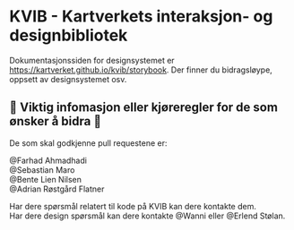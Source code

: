 # KVIB - Kartverkets interaksjon- og designbibliotek

Dokumentasjonssiden for designsystemet er https://kartverket.github.io/kvib/storybook. Der finner du bidragsløype, oppsett av designsystemet osv.

## 🚦 Viktig infomasjon eller kjøreregler for de som ønsker å bidra 🚦

De som skal godkjenne pull requestene er:

@Farhad Ahmadhadi  
@Sebastian Maro  
@Bente Lien Nilsen  
@Adrian Røstgård Flatner

Har dere spørsmål relatert til kode på KVIB kan dere kontakte dem.  
Har dere design spørsmål kan dere kontakte @Wanni eller @Erlend Stølan.
